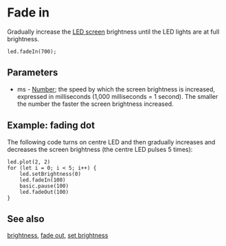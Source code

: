 # Fade in

Gradually increase the [LED screen](/device/screen) brightness until the LED lights are at full brightness.

```sig
led.fadeIn(700);
```

## Parameters

* ms - [Number](/types/number); the speed by which the screen brightness is increased, expressed in milliseconds (1,000 milliseconds = 1 second). The smaller the number the faster the screen brightness increased.

## Example: fading dot

The following code turns on centre LED and then gradually increases and decreases the screen brightness (the centre LED pulses 5 times):

```blocks
led.plot(2, 2)
for (let i = 0; i < 5; i++) {
    led.setBrightness(0)
    led.fadeIn(100)
    basic.pause(100)
    led.fadeOut(100)
}
```

## See also

[brightness](/makecode-blockeditor/reference/led/brightness), [fade out](/makecode-blockeditor/reference/led/fade-out), [set brightness](/makecode-blockeditor/reference/led/set-brightness)

